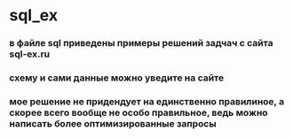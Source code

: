 # sql_ex
### в файле sql приведены примеры решений задчач с сайта sql-ex.ru
### схему и сами данные можно уведите на сайте
### мое решение не придендует на единственно правилиное, а скорее всего вообще не особо правильное, ведь можно написать более оптимизированные запросы
